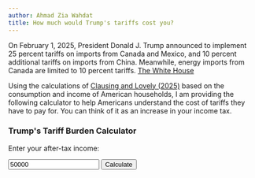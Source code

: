 ```yaml
---
author: Ahmad Zia Wahdat
title: How much would Trump's tariffs cost you?
---
```


On February 1, 2025, President Donald J. Trump announced to implement 25 percent tariffs on imports from Canada and Mexico, and 10 percent additional tariffs on imports from China. Meanwhile, energy imports from Canada are limited to 10 percent tariffs. [The White House](https://www.whitehouse.gov/fact-sheets/2025/02/fact-sheet-president-donald-j-trump-imposes-tariffs-on-imports-from-canada-mexico-and-china/)

Using the calculations of [Clausing and Lovely (2025)](https://www.piie.com/research/piie-charts/2025/trumps-tariffs-canada-mexico-and-china-would-cost-typical-us-household) based on the consumption and income of American households, I am providing the following calculator to help Americans understand the cost of tariffs they have to pay for. You can think of it as an increase in your income tax.   

### Trump's Tariff Burden Calculator

Enter your after-tax income:

<input type="number" id="incomeInput" value="50000" min="0" step="1000">
<button onclick="updateChart()">Calculate</button>

<canvas id="taxChart" width="400" height="300" style="width: 400px; height: 300px;"></canvas>

<script>
  function calculateTaxBurden(income) {
    return income <= 18780 ? income * 0.056752 :
           income <= 31830 ? income * 0.027083 :
           income <= 43840 ? income * 0.025004 :
           income <= 55550 ? income * 0.020013 :
           income <= 69240 ? income * 0.018159 :
           income <= 85400 ? income * 0.016873 :
           income <= 105500 ? income * 0.015073 :
           income <= 132600 ? income * 0.013664 :
           income <= 181800 ? income * 0.013647 :
           income <= 237200 ? income * 0.010883 : income * 0.010883 ;
  }

  function updateChart() {
    const income = parseFloat(document.getElementById("incomeInput").value);
    const userTax = calculateTaxBurden(income);
    const medianIncome = 69240;
    const medianTax = calculateTaxBurden(medianIncome);

    if (typeof userTax === "string") {
      alert(userTax);
      return;
    }

    const canvas = document.getElementById("taxChart");
    const ctx = canvas.getContext("2d");

    // Scale up for better resolution
    const scale = 2;
    canvas.width = 400 * scale;
    canvas.height = 300 * scale;
    ctx.scale(scale, scale);

    ctx.clearRect(0, 0, canvas.width, canvas.height);

    // Chart properties
    const barWidth = 120;
    const barSpacing = 80;
    const startX = 30;
    const maxHeight = 180;
    const maxTax = Math.max(userTax, medianTax);
    
    const userBarHeight = (userTax / maxTax) * maxHeight;
    const medianBarHeight = (medianTax / maxTax) * maxHeight;

    // Add axis
    ctx.strokeStyle = "#333";
    ctx.lineWidth = 2;
    ctx.beginPath();
    ctx.moveTo(20, 250);
    ctx.lineTo(380, 250);
    ctx.stroke();

    // Style and Draw Bars
    ctx.fillStyle = "steelblue";
    ctx.fillRect(startX, 250 - userBarHeight, barWidth, userBarHeight);
    
    ctx.fillStyle = "darkred";
    ctx.fillRect(startX + barWidth + barSpacing, 250 - medianBarHeight, barWidth, medianBarHeight);

    // Labels
    ctx.fillStyle = "black";
    ctx.font = "16px Arial";  
    ctx.textAlign = "center";
    ctx.textBaseline = "middle";

    ctx.fillText("Your Tariff Burden", startX + barWidth / 2, 270);
    ctx.fillText("Tariff Burden at Median Income", startX + barWidth + barSpacing + barWidth / 2, 270);

    // Tax amount labels
    ctx.fillText(`$${userTax.toFixed(2)}`, startX + barWidth / 2, 250 - userBarHeight - 15);
    ctx.fillText(`$${medianTax.toFixed(2)}`, startX + barWidth + barSpacing + barWidth / 2, 250 - medianBarHeight - 15);
  }

  updateChart(); // Initial render
</script>

